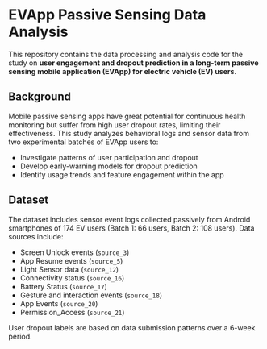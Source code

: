 # EVApp Passive Sensing Data Analysis

This repository contains the data processing and analysis code for the study on **user engagement and dropout prediction in a long-term passive sensing mobile application (EVApp) for electric vehicle (EV) users**.

## Background

Mobile passive sensing apps have great potential for continuous health monitoring but suffer from high user dropout rates, limiting their effectiveness. This study analyzes behavioral logs and sensor data from two experimental batches of EVApp users to:

- Investigate patterns of user participation and dropout
- Develop early-warning models for dropout prediction
- Identify usage trends and feature engagement within the app

## Dataset

The dataset includes sensor event logs collected passively from Android smartphones of 174 EV users (Batch 1: 66 users, Batch 2: 108 users). Data sources include:

- Screen Unlock events (`source_3`)
- App Resume events (`source_5`)
- Light Sensor data (`source_12`)
- Connectivity status (`source_16`)
- Battery Status (`source_17`)
- Gesture and interaction events (`source_18`)
- App Events (`source_20`)
- Permission_Access (`source_21`)

User dropout labels are based on data submission patterns over a 6-week period.
